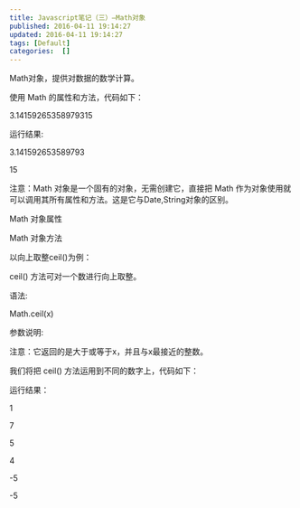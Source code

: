 ```yaml
---
title: Javascript笔记（三）–Math对象
published: 2016-04-11 19:14:27
updated: 2016-04-11 19:14:27
tags: [Default]
categories:  []
---
```


Math对象，提供对数据的数学计算。

使用 Math 的属性和方法，代码如下：

3.14159265358979315

运行结果:

3.141592653589793

15

注意：Math 对象是一个固有的对象，无需创建它，直接把 Math 作为对象使用就可以调用其所有属性和方法。这是它与Date,String对象的区别。

Math 对象属性

Math 对象方法

以向上取整ceil()为例：

ceil() 方法可对一个数进行向上取整。

语法:

Math.ceil(x)

参数说明:

注意：它返回的是大于或等于x，并且与x最接近的整数。

我们将把 ceil() 方法运用到不同的数字上，代码如下：

运行结果：

1

7

5

4

-5

-5